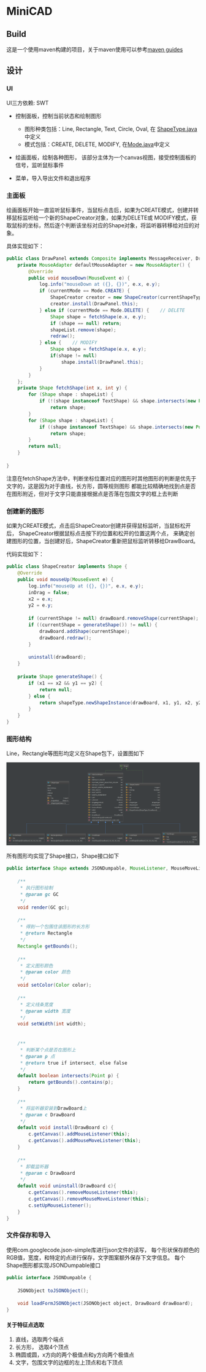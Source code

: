 # MiniCAD


## Build

这是一个使用maven构建的项目，关于maven使用可以参考[maven guides](https://maven.apache.org/guides/)

## 设计

### UI

UI三方依赖: SWT

- 控制面板，控制当前状态和绘制图形
    - 图形种类包括：Line, Rectangle, Text, Circle, Oval, 在
    [ShapeType.java](./src/main/java/com/baislsl/minicad/shape/ShapeType.java)中定义
    - 模式包括：CREATE, DELETE, MODIFY, 在[Mode.java](./src/main/java/com/baislsl/minicad/util/Mode.java)中定义
    
- 绘画面板，绘制各种图形， 该部分主体为一个canvas视图，接受控制面板的信号，监听鼠标事件
- 菜单，导入导出文件和退出程序

### 主面板
绘画面板开始一直监听鼠标事件，当鼠标点击后，如果为CREATE模式，创建并转移鼠标监听给一个新的ShapeCreator对象，如果为DELETE或
MODIFY模式，获取鼠标的坐标，然后逐个判断该坐标对应的Shape对象，将监听器转移给对应的对象。

具体实现如下：
```java
public class DrawPanel extends Composite implements MessageReceiver, DrawBoard {
    private MouseAdapter defaultMouseAdapter = new MouseAdapter() {
        @Override
        public void mouseDown(MouseEvent e) {
            log.info("mouseDown at ({}, {})", e.x, e.y);
            if (currentMode == Mode.CREATE) {
                ShapeCreator creator = new ShapeCreator(currentShapeType, DrawPanel.this);
                creator.install(DrawPanel.this);
            } else if (currentMode == Mode.DELETE) {    // DELETE
                Shape shape = fetchShape(e.x, e.y);
                if (shape == null) return;
                shapeList.remove(shape);
                redraw();
            } else {    // MODIFY
                Shape shape = fetchShape(e.x, e.y);
                if(shape != null)
                    shape.install(DrawPanel.this);
            }
        }
    };
    private Shape fetchShape(int x, int y) {
        for (Shape shape : shapeList) {
            if (!(shape instanceof TextShape) && shape.intersects(new Point(x, y)))
                return shape;
        }
        for (Shape shape : shapeList) {
            if ((shape instanceof TextShape) && shape.intersects(new Point(x, y)))
                return shape;
        }
        return null;
    }
        
}
```
注意在fetchShape方法中，判断坐标位置对应的图形时其他图形的判断是优先于文字的，这是因为对于直线，长方形，圆等规则图形
都能比较精确地找到点是否在图形附近，但对于文字只能直接根据点是否落在包围文字的框上去判断

### 创建新的图形

如果为CREATE模式，点击后ShapeCreator创建并获得鼠标监听，当鼠标松开后，
ShapeCreator根据鼠标点击按下的位置和松开的位置这两个点，
来确定创建图形的位置，当创建好后，ShapeCreator重新把鼠标监听转移给DrawBoard。

代码实现如下：
```java
public class ShapeCreator implements Shape {
    @Override
    public void mouseUp(MouseEvent e) {
        log.info("mouseUp at ({}, {})", e.x, e.y);
        inDrag = false;
        x2 = e.x;
        y2 = e.y;

        if (currentShape != null) drawBoard.removeShape(currentShape);
        if ((currentShape = generateShape()) != null) {
            drawBoard.addShape(currentShape);
            drawBoard.redraw();
        }

        uninstall(drawBoard);
    }
    
    private Shape generateShape() {
        if (x1 == x2 && y1 == y2) {
            return null;
        } else {
            return shapeType.newShapeInstance(drawBoard, x1, y1, x2, y2);
        }
    }
}
```


### 图形结构

Line，Rectangle等图形均定义在Shape包下，设置图如下

![](./pic/PackageShape.png)

所有图形均实现了Shape接口，Shape接口如下
```java
public interface Shape extends JSONDumpable, MouseListener, MouseMoveListener {

    /**
     * 执行图形绘制
     * @param gc GC
     */
    void render(GC gc);

    /**
     * 得到一个包围住该图形的长方形
     * @return Rectangle
     */
    Rectangle getBounds();

    /**
     * 定义图形颜色
     * @param color 颜色
     */
    void setColor(Color color);

    /**
     * 定义线条宽度
     * @param width 宽度
     */
    void setWidth(int width);


    /**
     * 判断某个点是否在图形上
     * @param p 点
     * @return true if intersect, else false
     */
    default boolean intersects(Point p) {
        return getBounds().contains(p);
    }

    /**
     * 将监听器安装到DrawBoard上
     * @param c DrawBoard
     */
    default void install(DrawBoard c) {
        c.getCanvas().addMouseListener(this);
        c.getCanvas().addMouseMoveListener(this);
    }

    /**
     * 卸载监听器
     * @param c DrawBoard
     */
    default void uninstall(DrawBoard c){
        c.getCanvas().removeMouseListener(this);
        c.getCanvas().removeMouseMoveListener(this);
        c.setUpMouseListener();
    }
}
```

### 文件保存和导入

使用com.googlecode.json-simple库进行json文件的读写，
每个形状保存颜色的RGB值，宽度，和特定的点进行保存，文字图案额外保存下文字信息。
每个Shape图形都实现JSONDumpable接口

```java
public interface JSONDumpable {

    JSONObject toJSONObject();

    void loadFormJSONObject(JSONObject object, DrawBoard drawBoard);
}
```

#### 关于特征点选取

1. 直线，选取两个端点
2. 长方形， 选取4个顶点
3. 椭圆或圆，x方向的两个极值点和y方向两个极值点
4. 文字，包围文字的边框的左上顶点和右下顶点

